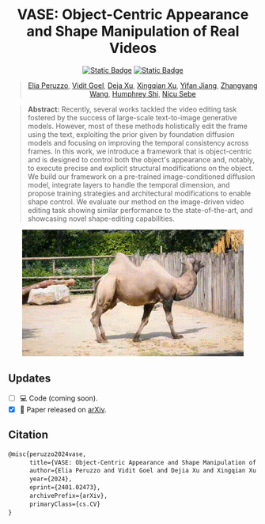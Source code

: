 <div align="center", style="text-align: center">
<h1 style="text-align: center">
VASE: Object-Centric Appearance and Shape Manipulation of Real Videos
</h1>

[![Static Badge](https://img.shields.io/badge/arXiv%20-%20?logo=arXiv&labelColor=red&color=red&link=https://arxiv.org/)](https://arxiv.org/abs/2401.02473)
[![Static Badge](https://img.shields.io/badge/website%20-%20?labelColor=blue&color=blue&link=https://helia95.github.io/vase-website/)](https://helia95.github.io/vase-website/)

> [Elia Peruzzo](https://helia95.github.io/), [Vidit Goel](https://vidit98.github.io/), [Deja Xu](https://ir1d.github.io/), [Xingqian Xu](https://xingqian2018.github.io/), [Yifan Jiang](https://yifanjiang19.github.io/), [Zhangyang Wang](https://vita-group.github.io/), [Humphrey Shi](https://www.humphreyshi.com/), [Nicu Sebe](https://disi.unitn.it/~sebe/)

</div>

> **Abstract:** Recently, several works tackled the video editing task fostered by the success of large-scale text-to-image generative models. However, most of these methods holistically edit the frame using the text, exploiting the prior given by foundation diffusion models and focusing on improving the temporal consistency across frames. In this work, we introduce a framework that is object-centric and is designed to control both the object's appearance and, notably, to execute precise and explicit structural modifications on the object.
> We build our framework on a pre-trained image-conditioned diffusion model, integrate layers to handle the temporal dimension, and propose training strategies and architectural modifications to enable shape control. We evaluate our method on the image-driven video editing task showing similar performance to the state-of-the-art, and showcasing novel shape-editing capabilities.

<div align="center", style="text-align: center">
    <img src="./assets/teaser.gif">
</div>

## Updates

- [ ] :computer: Code (coming soon).
- [x] :page_facing_up: Paper released on [arXiv](https://arxiv.org/abs/2401.02473).

## Citation
```latex
@misc{peruzzo2024vase,
      title={VASE: Object-Centric Appearance and Shape Manipulation of Real Videos}, 
      author={Elia Peruzzo and Vidit Goel and Dejia Xu and Xingqian Xu and Yifan Jiang and Zhangyang Wang and Humphrey Shi and Nicu Sebe},
      year={2024},
      eprint={2401.02473},
      archivePrefix={arXiv},
      primaryClass={cs.CV}
}
```